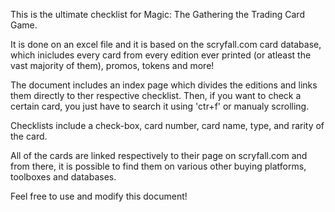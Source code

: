This is the ultimate checklist for Magic: The Gathering the Trading Card Game.

It is done on an excel file and it is based on the scryfall.com card database, which inicludes every card from every edition ever printed (or atleast the vast majority of them), promos, tokens and more!

The document includes an index page which divides the editions and links them directly to ther respective checklist. Then, if you want to check a certain card, you just have to search it using 'ctr+f' or manualy scrolling.

Checklists include a check-box, card number, card name, type, and rarity of the card.

All of the cards are linked respectively to their page on scryfall.com and from there, it is possible to find them on various other buying platforms, toolboxes and databases.

Feel free to use and modify this document!

